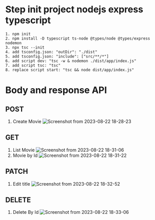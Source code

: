 # Step init project nodejs express typescript
    1. npm init
    2. npm install -D typescript ts-node @types/node @types/express nodemon
    3. npx tsc --init
    4. add tsconfig.json: "outDir": "./dist"
    5. add tsconfig.json: "include": ["src/**/*"]
    6. add script dev: "tsc -w & nodemon ./dist/app/index.js"
    7. add script tsc: "tsc"
    8. replace script start: "tsc && node dist/app/index.js"

# Body and response API
## POST
1. Create Movie
![Screenshot from 2023-08-22 18-28-23](https://github.com/bagaskaramadhan/movie-restfull-api/assets/52947336/37056c75-688e-4211-ae34-b44a169f2a80)

## GET
1. List Movie
![Screenshot from 2023-08-22 18-31-06](https://github.com/bagaskaramadhan/movie-restfull-api/assets/52947336/54fcdc50-02a6-496c-b22a-0bec6721df20)
2. Movie by Id
![Screenshot from 2023-08-22 18-31-22](https://github.com/bagaskaramadhan/movie-restfull-api/assets/52947336/1f6263c1-3799-4067-b766-3948c1254aa5)

## PATCH
1. Edit title
![Screenshot from 2023-08-22 18-32-52](https://github.com/bagaskaramadhan/movie-restfull-api/assets/52947336/da2cc6ae-e8a6-4887-9b01-07b0332b9e1d)
## DELETE
1. Delete By Id
![Screenshot from 2023-08-22 18-33-06](https://github.com/bagaskaramadhan/movie-restfull-api/assets/52947336/871cf439-595e-4dd9-a2b1-c947c7d60956)
